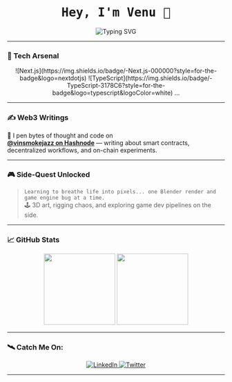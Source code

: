 <h1 align="center" style="font-family: 'Fira Code', monospace;">Hey, I'm Venu 👋</h1>

<p align="center">
  <img src="https://readme-typing-svg.demolab.com?font=Fira+Code&pause=1000&center=true&vCenter=true&color=F8F8F8&background=1A1B27FF&width=435&lines=coding+at+2am...;crafting+3D+worlds;breaking+things+to+learn;rewriting+reality+in+TypeScript" alt="Typing SVG" />
</p>

---

### 🧠 Tech Arsenal

<div align="center">
  <!-- Same badge list here (shortened below for brevity, keep your full stack) -->
  ![Next.js](https://img.shields.io/badge/-Next.js-000000?style=for-the-badge&logo=nextdotjs)
  ![TypeScript](https://img.shields.io/badge/-TypeScript-3178C6?style=for-the-badge&logo=typescript&logoColor=white)
  ...  
</div>

---

### ✍️ Web3 Writings

📓 I pen bytes of thought and code on  
[**@vinsmokejazz on Hashnode**](https://hashnode.com/@vinsmokejazz) — writing about smart contracts, decentralized workflows, and on-chain experiments.

---

### 🎮 Side-Quest Unlocked

> `Learning to breathe life into pixels... one Blender render and game engine bug at a time.`  
🕹️ 3D art, rigging chaos, and exploring game dev pipelines on the side.

---

### 📈 GitHub Stats

<div align="center">
  <img src="https://github-readme-stats.vercel.app/api?username=vinsmokeJazz&show_icons=true&theme=tokyonight&hide_title=true" height="165" />
  <img src="https://github-readme-stats.vercel.app/api/top-langs/?username=vinsmokeJazz&layout=compact&theme=tokyonight" height="165" />
</div>

---

### 🛰️ Catch Me On:

<p align="center">
  <a href="https://linkedin.com/in/vinsmokejazz" target="_blank">
    <img alt="LinkedIn" src="https://img.shields.io/badge/-LinkedIn-0077B5?style=for-the-badge&logo=linkedin&logoColor=white" />
  </a>
  <a href="https://twitter.com/vinsmokejazz" target="_blank">
    <img alt="Twitter" src="https://img.shields.io/badge/-Twitter-1DA1F2?style=for-the-badge&logo=twitter&logoColor=white" />
  </a>
</p>

---
